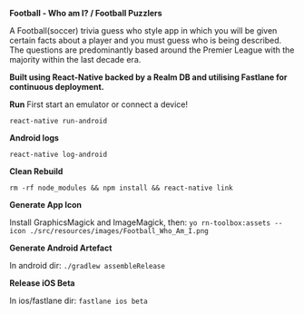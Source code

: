 **Football - Who am I? / Football Puzzlers**


A Football(soccer) trivia guess who style app in which you will be given certain facts about a player and you must guess who is being described.
The questions are predominantly based around the Premier League with the majority within the last decade era.

**Built using React-Native backed by a Realm DB and utilising Fastlane for continuous deployment.**


**Run**
First start an emulator or connect a device!

`react-native run-android`

**Android logs**

`react-native log-android`

**Clean Rebuild**

`rm -rf node_modules && npm install && react-native link`

**Generate App Icon**

Install GraphicsMagick and ImageMagick, then:
`yo rn-toolbox:assets --icon ./src/resources/images/Football_Who_Am_I.png`

**Generate Android Artefact**

In android dir:
`./gradlew assembleRelease`

**Release iOS Beta**

In ios/fastlane dir:
`fastlane ios beta`